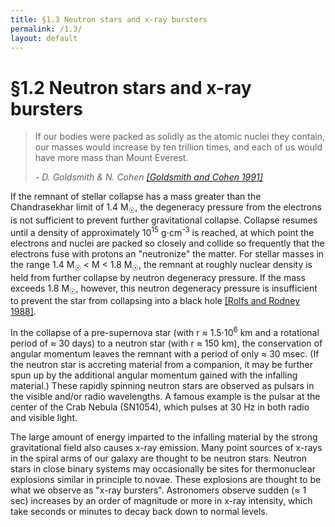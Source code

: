 ```yaml
---
title: §1.3 Neutron stars and x-ray bursters
permalink: /1.3/
layout: default
---
```


§1.2 Neutron stars and x-ray bursters
=====================================

<blockquote>
<p>If our bodies were packed as solidly as the atomic nuclei they contain, our
	masses would increase by ten trillion times, and each of us would have
	more mass than Mount Everest.
</p>
<footer><cite>- D. Goldsmith & N. Cohen 
	<a href="../bibliography/#goldsmith">[Goldsmith and Cohen 1991]</a></cite></footer>
</blockquote>

If the remnant of stellar collapse has a mass greater than the Chandrasekhar
limit of 1.4 M<span class="correction"><sub>☉</sub></span>, the degeneracy
pressure from the electrons is not sufficient to prevent further gravitational
collapse. Collapse resumes until a density of approximately 10<sup>15</sup>
g⋅cm<sup>-3</sup> is reached, at which point the electrons and nuclei are
packed so closely and collide so frequently that the electrons fuse with
protons an "neutronize" the matter. For stellar masses in the range 1.4
M<span class="correction"><sub>☉</sub></span> &lt; M &lt; 1.8
M<span class="correction"><sub>☉</sub></span>, the remnant at roughly nuclear
density is held from further collapse by neutron degeneracy pressure. If the
mass exceeds 1.8 M<span class="correction"><sub>☉</sub></span>, however, this
neutron degeneracy pressure is insufficient to prevent the star from
collapsing into a black hole [[Rolfs and Rodney
1988]](../bibliography/#rolfs).

In the collapse of a pre-supernova star (with r ≈ 1.5⋅10<sup>6</sup> km and a
rotational period of ≈ 30 days) to a neutron star (with r ≈ 150 km), the
conservation of angular momentum leaves the remnant with a period of only ≈ 30
msec. (If the neutron star is accreting material from a companion, it may be
further spun up by the additional angular momentum gained with the infalling
material.) These rapidly spinning neutron stars are observed as pulsars in the
visible and/or radio wavelengths. A famous example is the pulsar at the center
of the Crab Nebula (SN1054), which pulses at 30 Hz in both radio and visible
light.

The large amount of energy imparted to the infalling material by the strong
gravitational field also causes x-ray emission. Many point sources of x-rays
in the spiral arms of our galaxy are thought to be neutron stars. Neutron
stars in close binary systems may occasionally be sites for thermonuclear
explosions similar in principle to novae. These explosions are thought to be
what we observe as "x-ray bursters". Astronomers observe sudden (≈ 1 sec)
increases by an order of magnitude or more in x-ray intensity, which take
seconds or minutes to decay back down to normal levels.